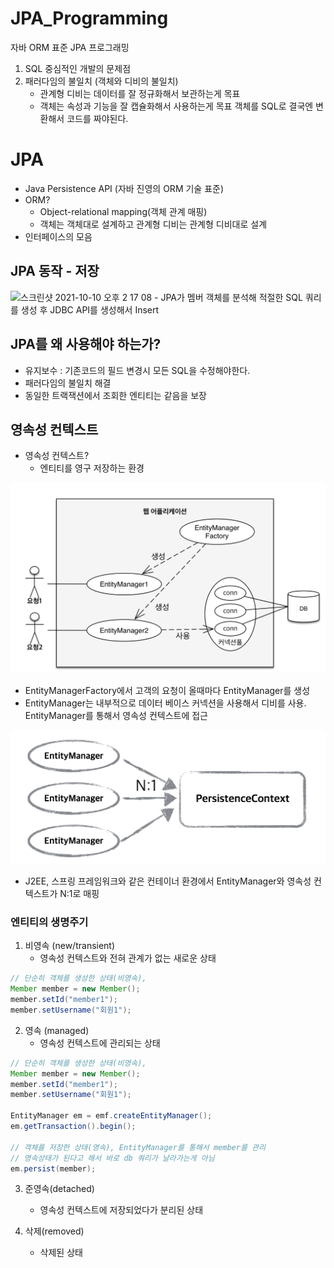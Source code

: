 # JPA_Programming
자바 ORM 표준 JPA 프로그래밍

1. SQL 중심적인 개발의 문제점
2. 패러다임의 불일치 (객체와 디비의 불일치)
    - 관계형 디비는 데이터를 잘 정규화해서 보관하는게 목표
    - 객체는 속성과 기능을 잘 캡슐화해서 사용하는게 목표
      객체를 SQL로 결국엔 변환해서 코드를 짜야된다.

# JPA
- Java Persistence API (자바 진영의 ORM 기술 표준)
- ORM?
    - Object-relational mapping(객체 관계 매핑)
    - 객체는 객체대로 설계하고 관계형 디비는 관계형 디비대로 설계
- 인터페이스의 모음


## JPA 동작 - 저장
<img width="913" alt="스크린샷 2021-10-10 오후 2 17 08" src="https://user-images.githubusercontent.com/72979429/136683283-1f6e0d9d-ece3-4f0b-8f31-3860bcc5c8ab.png">
- JPA가 멤버 객체를 분석해 적절한 SQL 쿼리를 생성 후 JDBC API를 생성해서 Insert

## JPA를 왜 사용해야 하는가?
- 유지보수 : 기존코드의 필드 변경시 모든 SQL을 수정해야한다.
- 패러다임의 불일치 해결
- 동일한 트랙잭션에서 조회한 엔티티는 같음을 보장

## 영속성 컨텍스트
- 영속성 컨텍스트? 
  - 엔티티를 영구 저장하는 환경

![jpa_persistence.png](./img/jpa_persistence.png)
- EntityManagerFactory에서 고객의 요청이 올때마다 EntityManager를 생성
- EntityManager는 내부적으로 데이터 베이스 커넥션을 사용해서 디비를 사용. EntityManager를 통해서 영속성 컨텍스트에 접근

![jpa_persistence.png](./img/jpa_persistence2.png)
- J2EE, 스프링 프레임워크와 같은 컨테이너 환경에서 EntityManager와 영속성 컨텍스트가 N:1로 매핑

### 엔티티의 생명주기
1. 비영속 (new/transient)
   - 영속성 컨텍스트와 전혀 관계가 없는 새로운 상태
``` java
// 단순히 객체를 생성한 상태(비영속),
Member member = new Member();
member.setId("member1");
member.setUsername("회원1");
```

2. 영속 (managed)
    - 영속성 컨텍스트에 관리되는 상태
``` java
// 단순히 객체를 생성한 상태(비영속),
Member member = new Member();
member.setId("member1");
member.setUsername("회원1");

EntityManager em = emf.createEntityManager();
em.getTransaction().begin();

// 객체를 저장한 상태(영속), EntityManager를 통해서 member를 관리
// 영속상태가 된다고 해서 바로 db 쿼리가 날라가는게 아님
em.persist(member);
```

3. 준영속(detached)
    - 영속성 컨텍스트에 저장되었다가 분리된 상태

4. 삭제(removed)
    - 삭제된 상태
